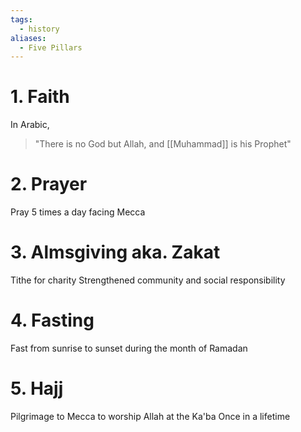 ```yaml
---
tags:
  - history
aliases:
  - Five Pillars
---
```

# 1. Faith
In Arabic,
> "There is no God but Allah, and [[Muhammad]] is his Prophet"
# 2. Prayer
Pray 5 times a day facing Mecca
# 3. Almsgiving aka. Zakat
Tithe for charity
Strengthened community and social responsibility
# 4. Fasting
Fast from sunrise to sunset during the month of Ramadan
# 5. Hajj
Pilgrimage to Mecca to worship Allah at the Ka'ba
Once in a lifetime